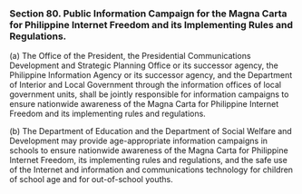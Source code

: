 ### Section 80. Public Information Campaign for the Magna Carta for Philippine Internet Freedom and its Implementing Rules and Regulations.

(a) The Office of the President, the Presidential Communications Development and Strategic Planning Office or its successor agency, the Philippine Information
Agency or its successor agency, and the Department of Interior and Local Government through the information offices of local government units, shall be jointly
responsible for information campaigns to ensure nationwide awareness of the Magna Carta for Philippine Internet Freedom and its implementing rules and regulations.

(b) The Department of Education and the Department of Social Welfare and Development may provide age-appropriate information campaigns in schools to ensure
nationwide awareness of the Magna Carta for Philippine Internet Freedom, its implementing rules and regulations, and the safe use of the Internet and information
and communications technology for children of school age and for out-of-school youths.
